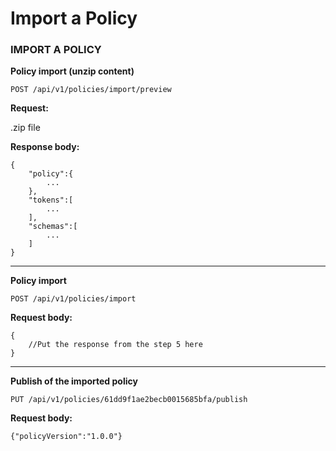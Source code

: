 # Import a Policy

### IMPORT A POLICY

**Policy import (unzip content)**

`POST /api/v1/policies/import/preview`

**Request:**

.zip file

**Response body:**

```
{
	"policy":{
		...
	},
	"tokens":[
		...
	],
	"schemas":[
		...
	]
}
```

****

**Policy import**

`POST /api/v1/policies/import`

**Request body:**

```
{
	//Put the response from the step 5 here
}
```

****

**Publish of the imported policy**

`PUT /api/v1/policies/61dd9f1ae2becb0015685bfa/publish`

**Request body:**

`{"policyVersion":"1.0.0"}`

